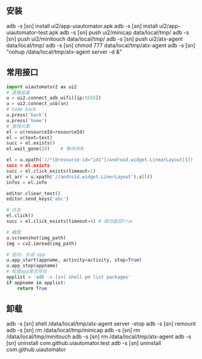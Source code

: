 ## 安装
adb -s [sn] install ui2/app-uiautomator.apk
adb -s [sn] install ui2/app-uiautomator-test.apk
adb -s [sn] push ui2/minicap data/local/tmp/
adb -s [sn] push ui2/minitouch data/local/tmp/
adb -s [sn] push ui2/atx-agent data/local/tmp/
adb -s [sn] chmod 777 data/local/tmp/atx-agent
adb -s [sn] "nohup /data/local/tmp/atx-agent server -d &"

## 常用接口
```python
import uiautomator2 as ui2
# 连接设备
u = ui2.connect_adb_wifi([ip:5555])
u = ui2.connect_usb(sn)
# home back
u.press('back')
u.press('home')
# 查找元素
el = u(resourceId=resourceId)
el = u(text=text)
succ = el.exists()
el.wait_gone(20)    # 等待消失

el = u.xpath('//*[@resource-id="id1"]/android.widget.LinearLayout[1])
succ = el.exists
succ = el.click_exists(timeout=1)
el_arr = u.xpath('//android.widget.LinerLayout').all()
infos = el.info

editor.cliear_text()
editor.send_keys('abc')

# 点击
el.click()
succ = el.click_exists(timeout=4) # 成功返回True

# 截图
u.screenshot(img_path)
img = cv2.imread(img_path)

# 启动，关闭 app
u.app_start(appname, activity=activity, stop=True)
u.app_stop(appname)
# 检查app是否存在
applist = 'adb -s [sn] shell pm list packages'
if appname in applist:
    return True
```

## 卸载
adb -s [sn] shell /data/local/tmp/atx-agent server -stop
adb -s [sn] remount
adb -s [sn] rm /data/local/tmp/minicap
adb -s [sn] rm /data/local/tmp/minitouch
adb -s [sn] rm /data/local/tmp/atx-agent
adb -s [sn] uninstall com.github.uiautomator.test
adb -s [sn] uninstall com.github.uiautomator
